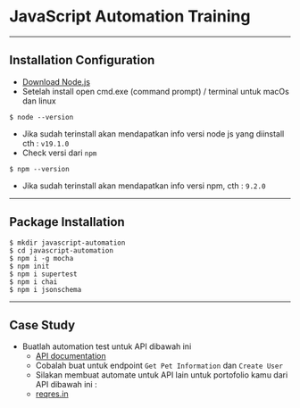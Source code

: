 # JavaScript Automation Training

---
## Installation Configuration
* [Download Node.js](https://nodejs.org/en/)
* Setelah install open cmd.exe (command prompt) / terminal untuk macOs dan linux
```
$ node --version
```
* Jika sudah terinstall akan mendapatkan info versi node js yang diinstall cth : ``` v19.1.0 ```
* Check versi dari ``` npm ```
```
$ npm --version
```
* Jika sudah terinstall akan mendapatkan info versi npm, cth : ``` 9.2.0 ```

---
## Package Installation
```
$ mkdir javascript-automation
$ cd javascript-automation
$ npm i -g mocha
$ npm init
$ npm i supertest
$ npm i chai
$ npm i jsonschema
```

---
## Case Study
* Buatlah automation test untuk API dibawah ini
  * [API documentation](https://www.apimatic.io/apidocs/petstoresampleapi/v/1_0_5#/http/api-endpoints/pet/overview)
  * Cobalah buat untuk endpoint ``` Get Pet Information ``` dan ``` Create User ```
  * Silakan membuat automate untuk API lain untuk portofolio kamu dari API dibawah ini :
  * [reqres.in](https://reqres.in/)
  
